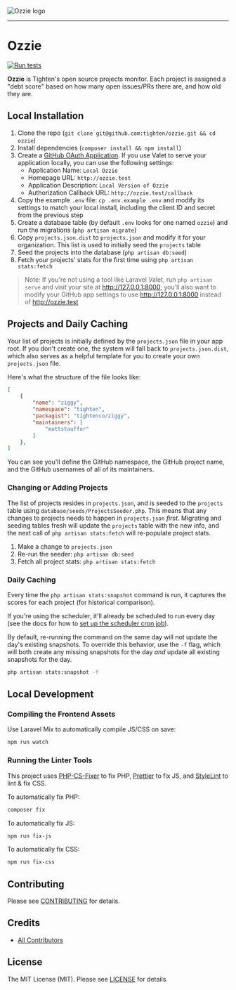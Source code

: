 ![Ozzie logo](https://raw.githubusercontent.com/tighten/ozzie/main/ozzie-banner.png)

----

# Ozzie

[![Run tests](https://github.com/tighten/takeout/workflows/Run%20tests/badge.svg?branch=main)](https://github.com/tighten/ozzie/actions?query=workflow%3A%22Run+Tests%22)

**Ozzie** is Tighten's open source projects monitor. Each project is assigned a "debt score" based on how many open issues/PRs there are, and how old they are.

## Local Installation

1. Clone the repo (`git clone git@github.com:tighten/ozzie.git && cd ozzie`)
2. Install dependencies (`composer install && npm install`)
3. Create a [GitHub OAuth Application](https://github.com/settings/developers). If you use Valet to serve your application locally, you can use the following settings:
    - Application Name: `Local Ozzie`
    - Homepage URL: `http://ozzie.test`
    - Application Description: `Local Version of Ozzie`
    - Authorization Callback URL: `http://ozzie.test/callback`
4. Copy the example `.env` file: `cp .env.example .env` and modify its settings to match your local install, including the client ID and secret from the previous step
5. Create a database table (by default `.env` looks for one named `ozzie`) and run the migrations (`php artisan migrate`)
6. Copy `projects.json.dist` to `projects.json` and modify it for your organization. This list is used to initially seed the `projects` table
7. Seed the projects into the database (`php artisan db:seed`)
8. Fetch your projects' stats for the first time using `php artisan stats:fetch`

> Note: If you're not using a tool like Laravel Valet, run `php artisan serve` and visit your site at http://127.0.0.1:8000; you'll also want to modify your GitHub app settings to use http://127.0.0.1:8000 instead of http://ozzie.test

## Projects and Daily Caching

Your list of projects is initially defined by the `projects.json` file in your app root. If you don't create one, the system will fall back to `projects.json.dist`, which also serves as a helpful template for you to create your own `projects.json` file.

Here's what the structure of the file looks like:

```json
[
    {
        "name": "ziggy",
        "namespace": "tighten",
        "packagist": "tightenco/ziggy",
        "maintainers": [
            "mattstauffer"
        ]
    },
]
```

You can see you'll define the GitHub namespace, the GitHub project name, and the GitHub usernames of all of its maintainers.

### Changing or Adding Projects

The list of projects resides in `projects.json`, and is seeded to the `projects` table using `database/seeds/ProjectsSeeder.php`. This means that any changes to projects needs to happen in `projects.json` _first_. Migrating and seeding tables fresh will update the `projects` table with the new info, and the next call of `php artisan stats:fetch` will re-populate project stats.

1. Make a change to `projects.json`
2. Re-run the seeder: `php artisan db:seed`
3. Fetch all project stats: `php artisan stats:fetch`

### Daily Caching

Every time the `php artisan stats:snapshot` command is run, it captures the scores for each project (for historical comparison).

If you're using the scheduler, it'll already be scheduled to run every day (see the docs for how to [set up the scheduler cron job](https://laravel.com/docs/scheduling)).

By default, re-running the command on the same day will not update the day's existing snapshots. To override this behavior, use the `-f` flag, which will both create any missing snapshots for the day *and* update all existing snapshots for the day.

```bash
php artisan stats:snapshot -f
```

## Local Development

### Compiling the Frontend Assets

Use Laravel Mix to automatically compile JS/CSS on save:

```bash
npm run watch
```

### Running the Linter Tools

This project uses [PHP-CS-Fixer](https://github.com/FriendsOfPHP/PHP-CS-Fixer) to fix PHP, [Prettier](https://prettier.io/) to fix JS, and [StyleLint](https://stylelint.io/) to lint & fix CSS.

To automatically fix PHP:

```bash
composer fix
```

To automatically fix JS:

```bash
npm run fix-js
```

To automatically fix CSS:

```bash
npm run fix-css
```

## Contributing

Please see [CONTRIBUTING](CONTRIBUTING.md) for details.

## Credits

-   [All Contributors](https://github.com/tighten/ozzie/graphs/contributors)

## License

The MIT License (MIT). Please see [LICENSE](LICENSE.md) for details.
